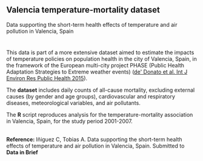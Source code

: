 ## Valencia temperature-mortality dataset
Data supporting the short-term health effects of temperature and air pollution in Valencia, Spain
#
This data is part of a more extensive dataset aimed to estimate the impacts of temperature policies on population health in the city of Valencia, Spain, in the framework of the European multi-city project PHASE (Public Health Adaptation Strategies to Extreme weather events) (<a href="https://www.mdpi.com/1660-4601/12/12/15006" target="_blank">de' Donato et al. Int J Environ Res Public Health 2015</a>). 

The **dataset** includes daily counts of all-cause mortality, excluding external causes (by gender and age groups), cardiovascular and respiratory diseases, meteorological variables, and air pollutants. 

The **R** script reproduces analysis for the temperature-mortality association in Valencia, Spain, for the study period 2001-2007. 

<br>
<b>Reference:</b> Iñiguez C, Tobias A. Data supporting the short-term health effects of temperature and air pollution in Valencia, Spain. Submitted to <b>Data in Brief</b>
